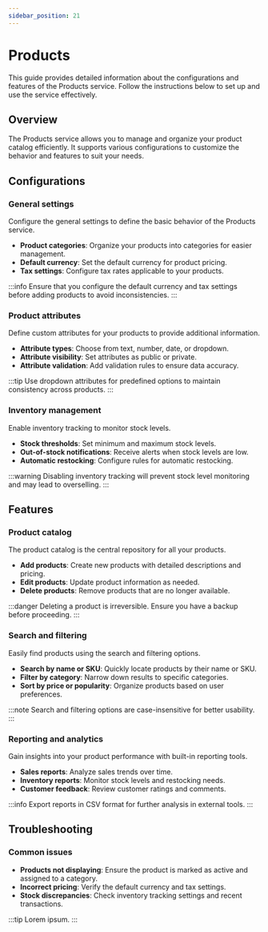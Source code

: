 ```yaml
---
sidebar_position: 21
---
```


# Products

This guide provides detailed information about the configurations and features of the Products service. Follow the instructions below to set up and use the service effectively.

## Overview

The Products service allows you to manage and organize your product catalog efficiently. It supports various configurations to customize the behavior and features to suit your needs.

## Configurations

### General settings

Configure the general settings to define the basic behavior of the Products service.

- **Product categories**: Organize your products into categories for easier management.
- **Default currency**: Set the default currency for product pricing.
- **Tax settings**: Configure tax rates applicable to your products.

:::info
Ensure that you configure the default currency and tax settings before adding products to avoid inconsistencies.
:::

### Product attributes

Define custom attributes for your products to provide additional information.

- **Attribute types**: Choose from text, number, date, or dropdown.
- **Attribute visibility**: Set attributes as public or private.
- **Attribute validation**: Add validation rules to ensure data accuracy.

:::tip
Use dropdown attributes for predefined options to maintain consistency across products.
:::

### Inventory management

Enable inventory tracking to monitor stock levels.

- **Stock thresholds**: Set minimum and maximum stock levels.
- **Out-of-stock notifications**: Receive alerts when stock levels are low.
- **Automatic restocking**: Configure rules for automatic restocking.

:::warning
Disabling inventory tracking will prevent stock level monitoring and may lead to overselling.
:::

## Features

### Product catalog

The product catalog is the central repository for all your products.

- **Add products**: Create new products with detailed descriptions and pricing.
- **Edit products**: Update product information as needed.
- **Delete products**: Remove products that are no longer available.

:::danger
Deleting a product is irreversible. Ensure you have a backup before proceeding.
:::

### Search and filtering

Easily find products using the search and filtering options.

- **Search by name or SKU**: Quickly locate products by their name or SKU.
- **Filter by category**: Narrow down results to specific categories.
- **Sort by price or popularity**: Organize products based on user preferences.

:::note
Search and filtering options are case-insensitive for better usability.
:::

### Reporting and analytics

Gain insights into your product performance with built-in reporting tools.

- **Sales reports**: Analyze sales trends over time.
- **Inventory reports**: Monitor stock levels and restocking needs.
- **Customer feedback**: Review customer ratings and comments.

:::info
Export reports in CSV format for further analysis in external tools.
:::

## Troubleshooting

### Common issues

- **Products not displaying**: Ensure the product is marked as active and assigned to a category.
- **Incorrect pricing**: Verify the default currency and tax settings.
- **Stock discrepancies**: Check inventory tracking settings and recent transactions.

:::tip
Lorem ipsum.
:::

